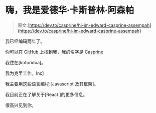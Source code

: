 # 嗨，我是爱德华·卡斯普林·阿森帕

> 原文:[https://dev.to/casprine/hi-im-edward-casprine-assempah](https://dev.to/casprine/hi-im-edward-casprine-assempah)

我已经编码两年了。

你可以在 GitHub 上找到我，我的名字是 [Casprine](https://github.com/Casprine)

我住在[koforidua]。

我为克里工作。Inc]

我主要用这些语言编程:[Javascript 及其框架]。

我目前正在了解关于[React ]的更多信息。

很高兴见到你。